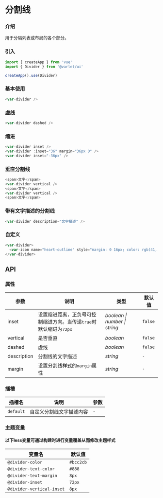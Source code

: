 # 分割线

### 介绍
用于分隔列表或布局的各个部分。

### 引入

```js
import { createApp } from 'vue'
import { Divider } from '@varlet/ui'

createApp().use(Divider)
```

### 基本使用
```js
<var-divider />
```

### 虚线
```js
<var-divider dashed />
```

### 缩进
```js
<var-divider inset />
<var-divider :inset="36" margin="36px 0" />
<var-divider inset="-36px" />
```

### 垂直分割线
```js
<span>文字</span>
<var-divider vertical />
<span>文字</span>
<var-divider vertical />
<span>文字</span>
```

### 带有文字描述的分割线
```js
<var-divider description="文字描述" />
```

### 自定义
```js
<var-divider>
  <var-icon name="heart-outline" style="margin: 0 16px; color: rgb(41, 121, 255);" />
</var-divider>
```

## API

### 属性
| 参数 | 说明 | 类型 | 默认值 | 
| --- | --- | --- | --- | 
| inset | 设置缩进距离，正负号可控制缩进方向。当传递`true`时默认缩进为`72px` | _boolean \| number \| string_ | `false` |
| vertical | 是否垂直 | _boolean_ | `false` |
| dashed | 虚线 | _boolean_ | `false` |
| description | 分割线的文字描述 | _string_ | `-` |
| margin | 设置分割线样式的`margin`属性 | _string_ | `-` |

### 插槽
| 插槽名 | 说明 | 参数 |
| --- | --- | --- |
| `default` | 自定义分割线文字描述内容 | `-` |

### 主题变量

#### 以下less变量可通过构建时进行变量覆盖从而修改主题样式

| 变量名 | 默认值 |
| --- | --- |
| `@divider-color` | `#bcc2cb` |
| `@divider-text-color` | `#888`|
| `@divider-text-margin` | `8px`|
| `@divider-inset` |  `72px`|
| `@divider-vertical-inset` | `8px`|